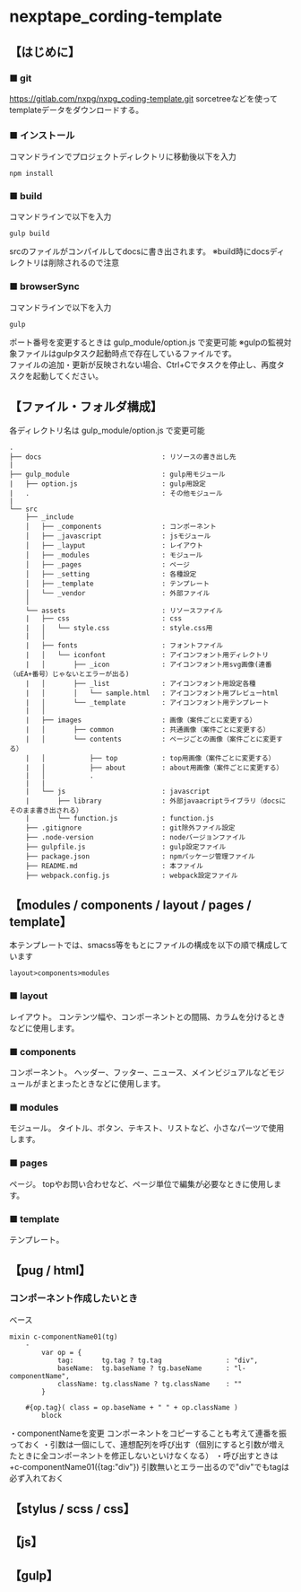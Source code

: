 # nexptape_cording-template

## 【はじめに】
### ■ git
https://gitlab.com/nxpg/nxpg_coding-template.git
sorcetreeなどを使ってtemplateデータをダウンロードする。

### ■ インストール
コマンドラインでプロジェクトディレクトリに移動後以下を入力
```
npm install
```

### ■ build
コマンドラインで以下を入力
```
gulp build
```
srcのファイルがコンパイルしてdocsに書き出されます。
※build時にdocsディレクトリは削除されるので注意

### ■ browserSync
コマンドラインで以下を入力
```
gulp
```
ポート番号を変更するときは gulp_module/option.js で変更可能
※gulpの監視対象ファイルはgulpタスク起動時点で存在しているファイルです。  
 ファイルの追加・更新が反映されない場合、Ctrl+Cでタスクを停止し、再度タスクを起動してください。

## 【ファイル・フォルダ構成】
各ディレクトリ名は gulp_module/option.js で変更可能

```
.
├── docs                              : リソースの書き出し先
|
├── gulp_module                       : gulp用モジュール
|   ├── option.js                     : gulp用設定
|   .                                 : その他モジュール
| 
└── src
    ├── _include
    │   ├── _components               : コンポーネント
    │   ├── _javascript               : jsモジュール
    │   ├── _layput                   : レイアウト
    │   ├── _modules                  : モジュール
    │   ├── _pages                    : ページ
    │   ├── _setting                  : 各種設定
    │   ├── _template                 : テンプレート
    │   └── _vendor                   : 外部ファイル
    │
    └── assets                        : リソースファイル
    |   ├── css                       : css
    |   │   └── style.css             : style.css用 
    |   │
    |   ├── fonts                     : フォントファイル
    |   │   └── iconfont              : アイコンフォント用ディレクトリ
    |   │       ├── _icon             : アイコンフォント用svg画像(連番（uEA+番号）じゃないとエラーが出る)
    |   │       ├── _list             : アイコンフォント用設定各種
    |   │       │   └── sample.html   : アイコンフォント用プレビューhtml
    |   │       └── _template         : アイコンフォント用テンプレート
    |   │
    |   ├── images                    : 画像（案件ごとに変更する）
    |   │       ├── common            : 共通画像（案件ごとに変更する）
    |   │       └── contents          : ページごとの画像（案件ごとに変更する）
    |   │           ├── top           : top用画像（案件ごとに変更する）
    |   │           ├── about         : about用画像（案件ごとに変更する）
    |   │           .
    |   |
    |   └── js                        : javascript
    |       ├── library               : 外部javaacriptライブラリ（docsにそのまま書き出される）
    |       └── function.js           : function.js
    ├── .gitignore                    : git除外ファイル設定
    ├── .node-version                 : nodeバージョンファイル
    ├── gulpfile.js                   : gulp設定ファイル
    ├── package.json                  : npmパッケージ管理ファイル
    ├── README.md                     : 本ファイル
    ├── webpack.config.js             : webpack設定ファイル

```

## 【modules / components / layout / pages / template】
本テンプレートでは、smacss等をもとにファイルの構成を以下の順で構成しています
```
layout>components>modules
```

### ■ layout
レイアウト。
コンテンツ幅や、コンポーネントとの間隔、カラムを分けるときなどに使用します。

### ■ components
コンポーネント。
ヘッダー、フッター、ニュース、メインビジュアルなどモジュールがまとまったときなどに使用します。

### ■ modules
モジュール。
タイトル、ボタン、テキスト、リストなど、小さなパーツで使用します。

### ■ pages
ページ。
topやお問い合わせなど、ページ単位で編集が必要なときに使用します。

### ■ template
テンプレート。



## 【pug / html】
### コンポーネント作成したいとき

ベース
```
mixin c-componentName01(tg)
	-
		var op = {
			tag:       tg.tag ? tg.tag                : "div",
			baseName:  tg.baseName ? tg.baseName      : "l-componentName",
			className: tg.className ? tg.className    : ""
		}
		
	#{op.tag}( class = op.baseName + " " + op.className )
		block
```

・componentNameを変更 コンポーネントをコピーすることも考えて連番を振っておく
・引数は一個にして、連想配列を呼び出す（個別にすると引数が増えたときに全コンポーネントを修正しないといけなくなる）
・呼び出すときは +c-componentName01({tag:"div"})  引数無いとエラー出るので"div"でもtagは必ず入れておく


## 【stylus / scss / css】




## 【js】





## 【gulp】


